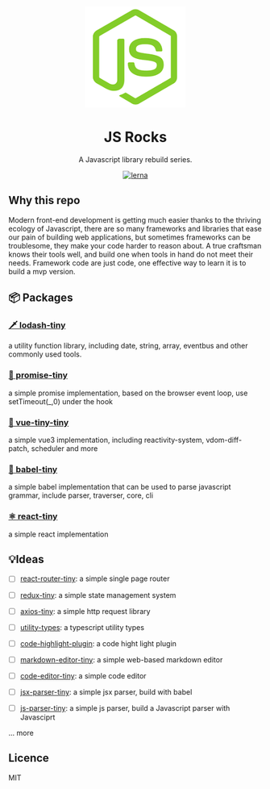 <p align="center">
  <a href="#">
    <img width="200" src="./assets/js-rock.png"></img>
  </a>
</p>

<h1 align="center">JS Rocks</h1>

<div align="center">
  A Javascript library rebuild series.
<div>


[![lerna](https://img.shields.io/badge/maintained%20with-lerna-cc00ff.svg)](https://lerna.js.org/)
  

<div align="left"><div>


## Why this repo

Modern front-end development is getting much easier thanks to the thriving ecology of Javascript, there are so many frameworks and libraries that ease our pain of building web applications, but sometimes frameworks can be troublesome, they make your code harder to reason about. A true craftsman knows their tools well, and build one when tools in hand do not meet their needs.  Framework code are just code, one effective way to learn it is to build a mvp version.


## 📦 Packages

### [🗡️ lodash-tiny](./packages/lodash-tiny/README.md)
a utility function library, including date, string, array, eventbus and other commonly used tools.

### [🧭 promise-tiny](./packages/promise-tiny/README.md)

a simple promise implementation, based on the browser event loop, use setTimeout(_,0) under the hook
  
### [🚀 vue-tiny-tiny](./packages/vue-tiny/README.md)

 a simple vue3 implementation, including reactivity-system, vdom-diff-patch, scheduler and more
  
### [🗼 babel-tiny](./packages/babel-tiny/README.md)

 a simple babel implementation that can be used to parse javascript grammar, include parser, traverser, core, cli 


### [ ⚛️ react-tiny](./packages/react-tiny/README.md)

a simple react implementation

 ## 💡Ideas

- [ ] [react-router-tiny](): a simple single page router
  
- [ ] [redux-tiny](): a simple state management system

- [ ] [axios-tiny](): a simple http request library

- [ ] [utility-types](): a typescript utility types

- [ ] [code-highlight-plugin](): a code hight light plugin

- [ ] [markdown-editor-tiny](): a simple web-based markdown editor

- [ ] [code-editor-tiny](): a simple code editor

- [ ] [jsx-parser-tiny](): a simple jsx parser, build with babel

- [ ] [js-parser-tiny](): a simple js parser, build a Javascript parser with Javasciprt

  
... more

## Licence
MIT
